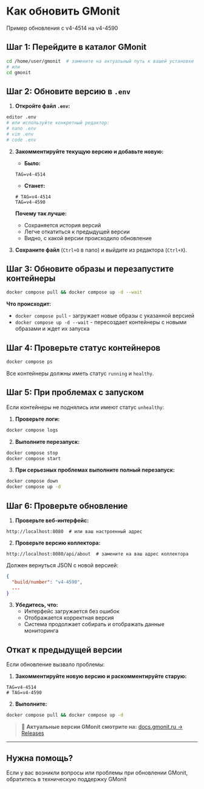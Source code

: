 # Как обновить GMonit

Пример обновления с v4-4514 на v4-4590

## Шаг 1: Перейдите в каталог GMonit
```bash
cd /home/user/gmonit  # замените на актуальный путь к вашей установке
# или
cd gmonit
```

## Шаг 2: Обновите версию в `.env`
1. **Откройте файл `.env`:**
```bash
editor .env
# или используйте конкретный редактор:
# nano .env
# vim .env
# code .env
```

2. **Закомментируйте текущую версию и добавьте новую:**
   * **Было:**
   ```env
   TAG=v4-4514
   ```
   * **Станет:**
   ```env
   # TAG=v4-4514
   TAG=v4-4590
   ```

   **Почему так лучше:**
   - Сохраняется история версий
   - Легче откатиться к предыдущей версии
   - Видно, с какой версии происходило обновление

3. **Сохраните файл** (`Ctrl+O` в nano) и выйдите из редактора (`Ctrl+X`).

## Шаг 3: Обновите образы и перезапустите контейнеры
```bash
docker compose pull && docker compose up -d --wait
```

**Что происходит:**
- `docker compose pull` - загружает новые образы с указанной версией
- `docker compose up -d --wait` - пересоздает контейнеры с новыми образами и ждет их запуска

## Шаг 4: Проверьте статус контейнеров
```bash
docker compose ps
```
Все контейнеры должны иметь статус `running` и `healthy`.

## Шаг 5: При проблемах с запуском
Если контейнеры не поднялись или имеют статус `unhealthy`:

1. **Проверьте логи:**
```bash
docker compose logs
```

2. **Выполните перезапуск:**
```bash
docker compose stop
docker compose start
```

3. **При серьезных проблемах выполните полный перезапуск:**
```bash
docker compose down
docker compose up -d
```

## Шаг 6: Проверьте обновление
1. **Проверьте веб-интерфейс:**
```
http://localhost:8080  # или ваш настроенный адрес
```

2. **Проверьте версию коллектора:**
```
http://localhost:8080/api/about  # замените на ваш адрес коллектора
```

Должен вернуться JSON с новой версией:
```json
{
  "build/number": "v4-4590",
  ...
}
```

3. **Убедитесь, что:**
   - Интерфейс загружается без ошибок
   - Отображается корректная версия
   - Система продолжает собирать и отображать данные мониторинга

## Откат к предыдущей версии
Если обновление вызвало проблемы:
1. **Закомментируйте новую версию и раскомментируйте старую:**
```env
TAG=v4-4514
# TAG=v4-4590
```

2. **Выполните:**
```bash
docker compose pull && docker compose up -d
```

> 📌 **Актуальные версии  GMonit смотрите на:** [docs.gmonit.ru -> Releases](https://docs.gmonit.ru/#/releases)

---

## Нужна помощь?
Если у вас возникли вопросы или проблемы при обновлении GMonit, обратитесь в техническую поддержку GMonit